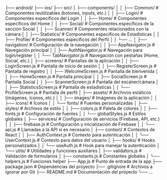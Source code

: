 ├── android/
├── ios/
├── src/
│ ├── components/
│ │ ├── Common/ # Componentes reutilizables (botones, inputs, etc.)
│ │ ├── Login/ # Componentes específicos del Login
│ │ ├── Home/ # Componentes específicos del Home
│ │ ├── Social/ # Componentes específicos de la sección Social
│ │ ├── Scanner/ # Componentes relacionados con la cámara
│ │ ├── Statistics/ # Componentes específicos de Estadísticas
│ │ ├── Profile/ # Componentes específicos del Perfil
│ │ └── ...
│ ├── navigation/ # Configuración de la navegación
│ │ ├── AppNavigator.js # Navegación principal
│ │ ├── AuthNavigator.js # Navegación para login/register
│ │ └── TabNavigator.js # Navegación con pestañas (Home, Social, etc.)
│ ├── screens/ # Pantallas de la aplicación
│ │ ├── LoginScreen.js # Pantalla de inicio de sesión
│ │ ├── RegisterScreen.js # Pantalla de registro
│ │ ├── WelcomeScreen.js # Pantalla de bienvenida
│ │ ├── HomeScreen.js # Pantalla principal
│ │ ├── SocialScreen.js # Pantalla Social
│ │ ├── ScannerScreen.js # Pantalla del escáner/cámara
│ │ ├── StatisticsScreen.js # Pantalla de estadísticas
│ │ └── ProfileScreen.js # Pantalla de perfil
│ ├── assets/ # Archivos estáticos (imágenes, íconos, etc.)
│ │ ├── images/ # Imágenes de la aplicación
│ │ ├── icons/ # Íconos
│ │ └── fonts/ # Fuentes personalizadas
│ ├── styles/ # Archivos de estilo
│ │ ├── colors.js # Paleta de colores
│ │ ├── fonts.js # Configuración de fuentes
│ │ └── globalStyles.js # Estilos globales
│ ├── services/ # Configuración de servicios (Firebase, API, etc.)
│ │ ├── firebase.js # Configuración y inicialización de Firebase
│ │ └── api.js # Llamadas a la API si es necesario
│ ├── context/ # Contextos de React
│ │ ├── AuthContext.js # Contexto para autenticación
│ │ └── UserContext.js # Contexto para datos del usuario
│ ├── hooks/ # Hooks personalizados
│ │ └── useAuth.js # Hook para manejar la autenticación
│ └── utils/ # Utilidades y funciones auxiliares
│ ├── validators.js # Validación de formularios
│ ├── constants.js # Constantes globales
│ └── helpers.js # Funciones helper
├── App.js # Punto de entrada de la app
├── package.json # Dependencias del proyecto
├── .gitignore # Archivos a ignorar por Git
├── README.md # Documentación del proyecto
└── ...
